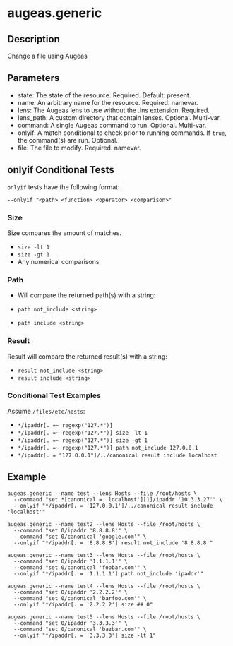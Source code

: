 # augeas.generic

## Description

Change a file using Augeas

## Parameters

* state: The state of the resource. Required. Default: present.
* name: An arbitrary name for the resource. Required. namevar.
* lens: The Augeas lens to use without the .lns extension. Required.
* lens_path: A custom directory that contain lenses. Optional. Multi-var.
* command: A single Augeas command to run. Optional. Multi-var.
* onlyif: A match conditional to check prior to running commands. If `true`, the command(s) are run. Optional.
* file: The file to modify. Required. namevar.

## onlyif Conditional Tests

`onlyif` tests have the following format:

```shell
--onlyif "<path> <function> <operator> <comparison>"
```

### Size

Size compares the amount of matches.

* `size -lt 1`
* `size -gt 1`
* Any numerical comparisons

### Path

* Will compare the returned path(s) with a string:

* `path not_include <string>`
* `path include <string>`

### Result

Result will compare the returned result(s) with a string:

* `result not_include <string>`
* `result include <string>`

### Conditional Test Examples

Assume `/files/etc/hosts`:

* `*/ipaddr[. =~ regexp("127.*")]`
* `*/ipaddr[. =~ regexp("127.*")] size -lt 1`
* `*/ipaddr[. =~ regexp("127.*")] size -gt 1`
* `*/ipaddr[. =~ regexp("127.*")] path not_include 127.0.0.1`
* `*/ipaddr[. = "127.0.0.1"]/../canonical result include localhost`

## Example

```shell
augeas.generic --name test --lens Hosts --file /root/hosts \
  --command "set *[canonical = 'localhost'][1]/ipaddr '10.3.3.27'" \
  --onlyif "*/ipaddr[. = '127.0.0.1']/../canonical result include 'localhost'"

augeas.generic --name test2 --lens Hosts --file /root/hosts \
  --command "set 0/ipaddr '8.8.8.8'" \
  --command "set 0/canonical 'google.com'" \
  --onlyif "*/ipaddr[. = '8.8.8.8'] result not_include '8.8.8.8'"

augeas.generic --name test3 --lens Hosts --file /root/hosts \
  --command "set 0/ipaddr '1.1.1.1'" \
  --command "set 0/canonical 'foobar.com'" \
  --onlyif "*/ipaddr[. = '1.1.1.1'] path not_include 'ipaddr'"

augeas.generic --name test4 --lens Hosts --file /root/hosts \
  --command "set 0/ipaddr '2.2.2.2'" \
  --command "set 0/canonical 'barfoo.com'" \
  --onlyif "*/ipaddr[. = '2.2.2.2'] size ## 0"

augeas.generic --name test5 --lens Hosts --file /root/hosts \
  --command "set 0/ipaddr '3.3.3.3'" \
  --command "set 0/canonical 'bazbar.com'" \
  --onlyif "*/ipaddr[. = '3.3.3.3'] size -lt 1"
```

